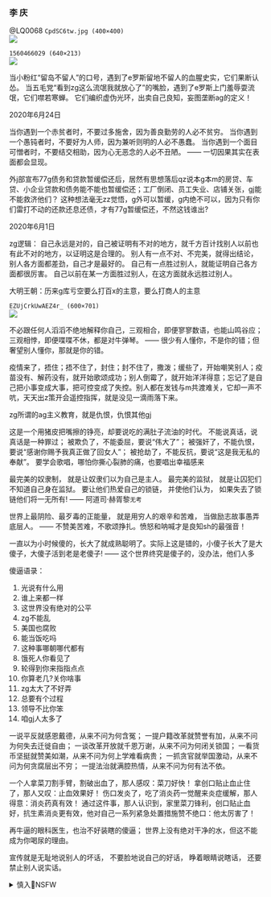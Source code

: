 ### 李 庆
@LQ0068
`CpdSC6tw.jpg (400×400)`<br>
![](https://pbs.twimg.com/profile_images/1253526186631688193/CpdSC6tw.jpg)

`1560466029 (640×213)`<br>
![](https://pbs.twimg.com/profile_banners/1100144576369704961/1560466029)

当小粉红“留岛不留人”的口号，遇到了e罗斯留地不留人的血腥史实，它们果断认怂。
当五毛党“看到zg这么流氓我就放心了”的嘴脸，遇到了e罗斯上门羞辱耍流氓，它们噤若寒蝉。
它们编织虚伪光环，出卖自己良知，妄图垄断ag的定义！

2020年6月24日

当你遇到一个赤贫者时，不要过多施舍，因为善良勤劳的人必不贫穷。
当你遇到一个愚钝者时，不要好为人师，因为兼听则明的人必不愚蠢。
当你遇到一个面目可憎者时，不要结交相助，因为心无恶念的人必不丑陋。
—— 一切因果其实在表面都会显现。

外j部宣布77g债务和贷款暂缓偿还后，居然有思想落后qz说本g本m的房贷、车贷、小企业贷款和债务能不能也暂缓偿还；工厂倒闭、员工失业、店铺关张，gj能不能救济他们？
这种想法毫无zz觉悟，g外可以暂缓，g内绝不可以，因为只有你们雷打不动的还款还息还债，才有77g暂缓偿还，不然这钱谁出?

2020年6月1日

zg逻辑：
自己永远是对的，自己被证明有不对的地方，就千方百计找别人以前也有此不对的地方，以证明这是合理的。
别人有一点不对、不完美，就得出结论，别人各方面都差劲，自己才是最好的。
自己有一点胜过别人，就能证明自己各方面都很厉害。
自己以前在某一方面胜过别人，在这方面就永远胜过别人。

大明王朝：历来g库亏空要么打百x的主意，要么打商人的主意

`EZUjCrkUwAEZ4r_ (600×701)`<br>
![](https://pbs.twimg.com/media/EZUjCrkUwAEZ4r_?format=jpg&name=orig)

不必跟任何人滔滔不绝地解释你自己，三观相合，即便寥寥数语，也能山鸣谷应；三观相悖，即便喋喋不休，都是对牛弹琴。
—— 很少有人懂你，不是你的错；但奢望别人懂你，那就是你的错。

疫情来了，捂住；捂不住了，封住；封不住了，撒泼；缓些了，开始嘲笑别人；疫苗没有、解药没有，就开始歌颂成功；别人倒霉了，就开始洋洋得意；忘记了是自己把小事变成大事，把可控变成了失控。别人都在发钱与m共渡难关，它却一声不吭，天天出z策开会遥控指挥，就是没见一滴雨落下来。

zg所谓的ag主义教育，就是仇恨，仇恨其他gj

这是一个用猪皮把嘴擦的铮亮，却要说吃的满肚子流油的时代。
不能说真话，说真话是一种罪过；
被欺负了，不能委屈，要说“伟大了”；
被强奸了，不能仇恨，要说“感谢你赐予我真正做了回女人”；
被抢劫了，不能反抗，要说“这是我无私的奉献”。
要学会歌唱，哪怕你撕心裂肺的痛，也要唱出幸福感来

最完美的奴隶制，
就是让奴隶们以为自己是主人。
最完美的监狱，
就是让囚犯们不知道自己身在监狱。
要让他们热爱自己的锁链，
并使他们认为，
如果失去了锁链他们将一无所有!
—— 阿道司·赫胥黎`无考`

世界上最阴险、最歹毒的正能量，
就是用穷人的艰辛和苦难，
当做励志故事愚弄底层人。
—— 不赞美苦难，不歌颂挣扎。愤怒和呐喊才是良知sh的最强音！

一直以为小时候傻的，长大了就成熟聪明了。实际上这是错的，小傻子长大了是大傻子，大傻子活到老是老傻子!
—— 这个世界终究是傻子的，没办法，他们人多

傻逼语录：
1. 光说有什么用
2. 谁上来都一样
3. 这世界没有绝对的公平
4. zg不能乱
5. 美国也腐败
6. 能当饭吃吗
7. 这种事哪朝哪代都有
8. 饿死人你看见了
9. 轮得到你来指指点点
10. 你算老几?关你啥事
11. zg太大了不好弄
12. 总要有个过程
13. 领导不比你笨
14. 咱gj人太多了

一说平反就感恩戴德，从来不问为何含冤；
一提户籍改革就赞誉有加，从来不问为何失去迁徙自由；
一谈改革开放就千恩万谢，从来不问为何闭关锁国；
一看货币坚挺就赞美如潮，从来不问为何上学难看病贵；
一抓贪官就举国激动，从来不问为何贪腐层出不穷；
一提法治就满腔热情，从来不问为何有法不依。

一个人拿菜刀割手臂，割破出血了，那人感叹：菜刀好快！
拿创口贴止血止住了，那人又叹：止血效果好！
伤口发炎了，吃了消炎药一觉醒来炎症缓解，那人得意：消炎药真有效！
通过这件事，那人认识到，家里菜刀锋利，创口贴止血好，抗生素消炎更有效，他对自己一系列紧急处置措施赞不绝口：他太厉害了！

再牛逼的眼科医生，也治不好装瞎的傻逼；
世界上没有绝对干净的水，但这不能成为你喝尿的理由。

宣传就是无耻地说别人的坏话，
不要脸地说自己的好话，
睁着眼睛说瞎话，
还要禁止别人说实话。

<details><summary>慎入🔞NSFW</summary>

Not Safe For Work
![](https://upload.wikimedia.org/wikipedia/commons/thumb/d/d3/Biohazard_Symbol_Specification.png/210px-Biohazard_Symbol_Specification.png)

<details><summary><b>风险自理Use At Your Own Risk🈲</summary>

警察造成黑人死亡，zg各种媒体如同打了鸡血，对被捕细节和成亡原因，以及引发的抗议游行和骚乱进行了长篇累牍的报道。
而zf各种强拆致死、小贩殴打致死，却在媒体上不见一字一言的报道。
一个gj的rm人人站在正义一边，为了某个gm的权益受到侵犯而敢于愤怒，这才是一个伟大而高度文明的国度。

一句话总结zg银行“原油宝”事件：
一个人买了张彩票，打开一看，卧槽 —— 罚款100万！

即将发生gm的两个特征：第一，是维w式的j察gj；第二zf财z出了问题，养不起维wq力机构，只好允许他们自己找食吃。
具备这两个条件的zq会出现这样的现象：首先是长期的死寂，如同铁板一块，仿佛没有尽头；但突然间，铁板脆断了，让人目瞪口呆。

</details>
</details>
